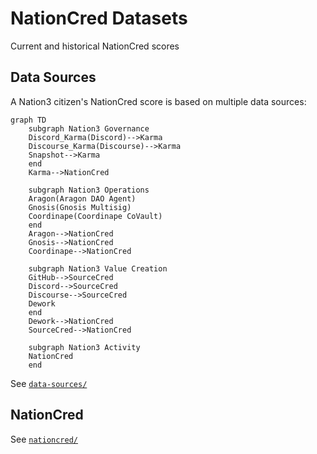 # NationCred Datasets

Current and historical NationCred scores

## Data Sources

A Nation3 citizen's NationCred score is based on multiple data sources:

```mermaid
graph TD
    subgraph Nation3 Governance
    Discord_Karma(Discord)-->Karma
    Discourse_Karma(Discourse)-->Karma
    Snapshot-->Karma
    end
    Karma-->NationCred
    
    subgraph Nation3 Operations
    Aragon(Aragon DAO Agent)
    Gnosis(Gnosis Multisig)
    Coordinape(Coordinape CoVault)
    end
    Aragon-->NationCred
    Gnosis-->NationCred
    Coordinape-->NationCred
    
    subgraph Nation3 Value Creation
    GitHub-->SourceCred
    Discord-->SourceCred
    Discourse-->SourceCred
    Dework
    end
    Dework-->NationCred
    SourceCred-->NationCred
    
    subgraph Nation3 Activity
    NationCred
    end
```

See [`data-sources/`](data-sources/)

## NationCred

See [`nationcred/`](nationcred/)
